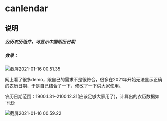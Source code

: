 # canlendar
## 说明

##### 公历农历组件，可显示中国阴历日期

##### 效果：

![截屏2021-01-16 00.51.35](/Users/mr.zhang/Desktop/万年历/canlendar/demo.png)



网上看了很多demo，跟自己的需求不是很符合，很多在2021年开始无法显示正确的农历日期，于是自己结合了一下，修改了一下供大家使用。





农历日期范围：1900.1.31~2100.12.31(应该足够大家用了)，计算出的农历数据如下图:





![截屏2021-01-16 00.59.22](/Users/mr.zhang/Desktop/万年历/canlendar/data.png)
